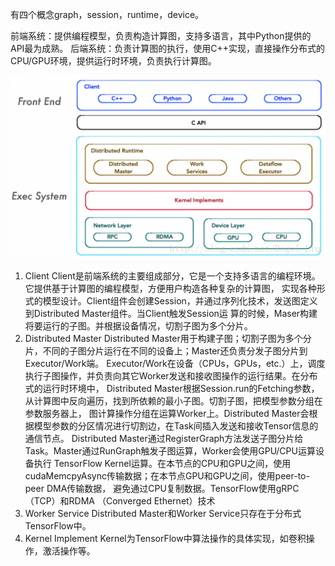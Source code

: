 有四个概念graph，session，runtime，device。

前端系统：提供编程模型，负责构造计算图，支持多语言，其中Python提供的 API最为成熟。
后端系统：负责计算图的执行，使用C++实现，直接操作分布式的CPU/GPU环境，提供运行时环境，负责执行计算图。
<div align=center>
   <img src="/images/%E7%B3%BB%E7%BB%9F%E6%9E%B6%E6%9E%84.png"/>
</div>

1. Client
   Client是前端系统的主要组成部分，它是一个支持多语言的编程环境。它提供基于计算图的编程模型，方便用户构造各种复杂的计算图，
   实现各种形式的模型设计。Client组件会创建Session，并通过序列化技术，发送图定义到Distributed Master组件。当Client触发Session运
   算的时候，Maser构建将要运行的子图。并根据设备情况，切割子图为多个分片。
2. Distributed Master
   Distributed Master用于构建子图；切割子图为多个分片，不同的子图分片运行在不同的设备上；Master还负责分发子图分片到Executor/Work端。
   Executor/Work在设备（CPUs，GPUs，etc.）上，调度执行子图操作，并负责向其它Worker发送和接收图操作的运行结果。在分布式的运行时环境中，
   Distributed Master根据Session.run的Fetching参数，从计算图中反向遍历，找到所依赖的最小子图。切割子图，把模型参数分组在参数服务器上，
   图计算操作分组在运算Worker上。Distributed Master会根据模型参数的分区情况进行切割边，在Task间插入发送和接收Tensor信息的通信节点。
   Distributed Master通过RegisterGraph方法发送子图分片给Task。Master通过RunGraph触发子图运算，Worker会使用GPU/CPU运算设备执行
   TensorFlow Kernel运算。在本节点的CPU和GPU之间，使用cudaMemcpyAsync传输数据；在本节点GPU和GPU之间，使用peer-to-peer DMA传输数据，
   避免通过CPU复制数据。TensorFlow使用gRPC（TCP）和RDMA （Converged Ethernet）技术
3. Worker Service
   Distributed Master和Worker Service只存在于分布式TensorFlow中。
4. Kernel Implement
   Kernel为TensorFlow中算法操作的具体实现，如卷积操作，激活操作等。
